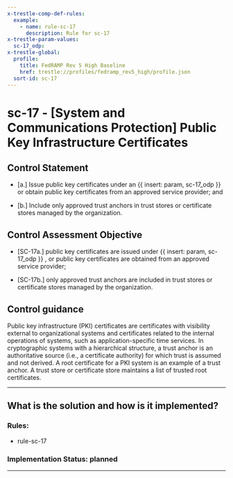 ```yaml
---
x-trestle-comp-def-rules:
  example:
    - name: rule-sc-17
      description: Rule for sc-17
x-trestle-param-values:
  sc-17_odp:
x-trestle-global:
  profile:
    title: FedRAMP Rev 5 High Baseline
    href: trestle://profiles/fedramp_rev5_high/profile.json
  sort-id: sc-17
---
```


# sc-17 - \[System and Communications Protection\] Public Key Infrastructure Certificates

## Control Statement

- \[a.\] Issue public key certificates under an {{ insert: param, sc-17_odp }} or obtain public key certificates from an approved service provider; and

- \[b.\] Include only approved trust anchors in trust stores or certificate stores managed by the organization.

## Control Assessment Objective

- \[SC-17a.\] public key certificates are issued under {{ insert: param, sc-17_odp }} , or public key certificates are obtained from an approved service provider;

- \[SC-17b.\] only approved trust anchors are included in trust stores or certificate stores managed by the organization.

## Control guidance

Public key infrastructure (PKI) certificates are certificates with visibility external to organizational systems and certificates related to the internal operations of systems, such as application-specific time services. In cryptographic systems with a hierarchical structure, a trust anchor is an authoritative source (i.e., a certificate authority) for which trust is assumed and not derived. A root certificate for a PKI system is an example of a trust anchor. A trust store or certificate store maintains a list of trusted root certificates.

______________________________________________________________________

## What is the solution and how is it implemented?

<!-- For implementation status enter one of: implemented, partial, planned, alternative, not-applicable -->

<!-- Note that the list of rules under ### Rules: is read-only and changes will not be captured after assembly to JSON -->

<!-- Add control implementation description here for control: sc-17 -->

### Rules:

  - rule-sc-17

### Implementation Status: planned

______________________________________________________________________
